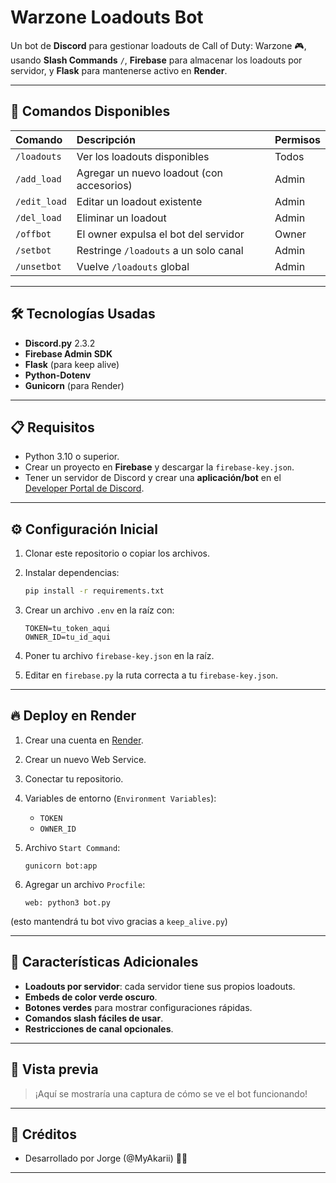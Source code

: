 # Warzone Loadouts Bot

Un bot de **Discord** para gestionar loadouts de Call of Duty: Warzone 🎮, usando **Slash Commands** `/`, **Firebase** para almacenar los loadouts por servidor, y **Flask** para mantenerse activo en **Render**.

---

## 🚀 Comandos Disponibles

| Comando | Descripción | Permisos |
|:--------|:------------|:---------|
| `/loadouts` | Ver los loadouts disponibles | Todos |
| `/add_load` | Agregar un nuevo loadout (con accesorios) | Admin |
| `/edit_load` | Editar un loadout existente | Admin |
| `/del_load` | Eliminar un loadout | Admin |
| `/offbot` | El owner expulsa el bot del servidor | Owner |
| `/setbot` | Restringe `/loadouts` a un solo canal | Admin |
| `/unsetbot` | Vuelve `/loadouts` global | Admin |

---

## 🛠️ Tecnologías Usadas

- **Discord.py** 2.3.2
- **Firebase Admin SDK**
- **Flask** (para keep alive)
- **Python-Dotenv**
- **Gunicorn** (para Render)

---

## 📋 Requisitos

- Python 3.10 o superior.
- Crear un proyecto en **Firebase** y descargar la `firebase-key.json`.
- Tener un servidor de Discord y crear una **aplicación/bot** en el [Developer Portal de Discord](https://discord.com/developers/applications).

---

## ⚙️ Configuración Inicial

1. Clonar este repositorio o copiar los archivos.
2. Instalar dependencias:
    ```bash
    pip install -r requirements.txt
    ```
3. Crear un archivo `.env` en la raíz con:

    ```
    TOKEN=tu_token_aqui
    OWNER_ID=tu_id_aqui
    ```
4. Poner tu archivo `firebase-key.json` en la raíz.
5. Editar en `firebase.py` la ruta correcta a tu `firebase-key.json`.

---

## 🔥 Deploy en Render

1. Crear una cuenta en [Render](https://render.com/).
2. Crear un nuevo Web Service.
3. Conectar tu repositorio.
4. Variables de entorno (`Environment Variables`):
    - `TOKEN`
    - `OWNER_ID`
5. Archivo `Start Command`:
    ```
    gunicorn bot:app
    ```
6. Agregar un archivo `Procfile`:

    ```
    web: python3 bot.py
    ```

(esto mantendrá tu bot vivo gracias a `keep_alive.py`)

---

## 🎨 Características Adicionales

- **Loadouts por servidor**: cada servidor tiene sus propios loadouts.
- **Embeds de color verde oscuro**.
- **Botones verdes** para mostrar configuraciones rápidas.
- **Comandos slash fáciles de usar**.
- **Restricciones de canal opcionales**.

---

## 📸 Vista previa

> ¡Aquí se mostraría una captura de cómo se ve el bot funcionando!

---

## 📣 Créditos

- Desarrollado por Jorge (@MyAkarii) 👨‍💻

---
